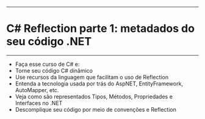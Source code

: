 --------------------------------------------------------
# C# Reflection parte 1: metadados do seu código .NET
--------------------------------------------------------

- Faça esse curso de C# e: <br />
- Torne seu código C# dinâmico <br />
- Use recursos da linguagem que facilitam o uso de Reflection <br />
- Entenda a tecnologia usada por trás do AspNET, EntityFramework, AutoMapper, etc. <br />
- Veja como são representados Tipos, Métodos, Propriedades e Interfaces no .NET <br />
- Descomplique seu código por meio de convenções e Reflection <br />
